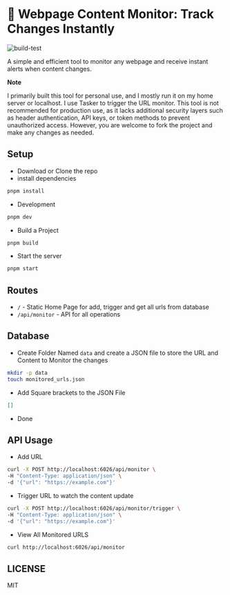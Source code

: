 # 📡 Webpage Content Monitor: Track Changes Instantly  

![build-test](https://github.com/mskian/url-monitor/workflows/build-test/badge.svg)  

A simple and efficient tool to monitor any webpage and receive instant alerts when content changes.  

**Note**  

I primarily built this tool for personal use, and I mostly run it on my home server or localhost. I use Tasker to trigger the URL monitor. This tool is not recommended for production use, as it lacks additional security layers such as header authentication, API keys, or token methods to prevent unauthorized access. However, you are welcome to fork the project and make any changes as needed.  

## Setup

- Download or Clone the repo
- install dependencies

```sh
pnpm install
```

- Development

```sh
pnpm dev
```

- Build a Project

```sh
pnpm build
```

- Start the server

```sh
pnpm start
```

## Routes

- `/` - Static Home Page for add, trigger and get all urls from database
- `/api/monitor` - API for all operations  

## Database

- Create Folder Named `data` and create a JSON file to store the URL and Content to Monitor the changes

```sh
mkdir -p data
touch monitored_urls.json
```

- Add Square brackets to the JSON File

```json
[]
```

- Done

## API Usage

- Add URL

```sh
curl -X POST http://localhost:6026/api/monitor \
-H "Content-Type: application/json" \
-d '{"url": "https://example.com"}'
```

- Trigger URL to watch the content update

```sh
curl -X POST http://localhost:6026/api/monitor/trigger \
-H "Content-Type: application/json" \
-d '{"url": "https://example.com"}'
```

- View All Monitored URLS

```sh
curl http://localhost:6026/api/monitor
```

## LICENSE

MIT
